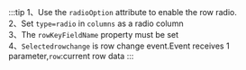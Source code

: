 :::tip
1、Use the `radioOption` attribute to enable the row radio.<br>
2、Set `type=radio` in `columns` as a radio column<br>
3、The `rowKeyFieldName` property must be set<br>
4、`Selectedrowchange` is row change event.Event receives 1 parameter,`row`:current row data
:::
